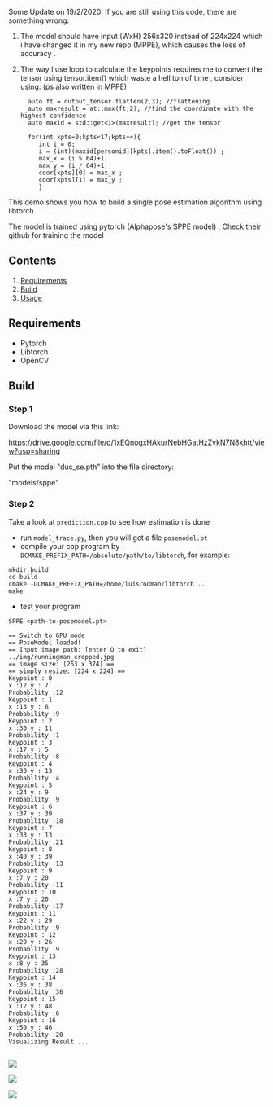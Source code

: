 Some Update on 19/2/2020:
If you are still using this code, there are something wrong:
1. The model should have input (WxH) 256x320 instead of 224x224 which i have changed it in my new repo (MPPE), which causes the loss of accuracy .
2. The way I use loop to calculate the keypoints requires me to convert the tensor using tensor.item() which waste a hell ton of time , consider using: (ps also written in MPPE)

         auto ft = output_tensor.flatten(2,3); //flattening
         auto maxresult = at::max(ft,2); //find the coordinate with the highest confidence
         auto maxid = std::get<1>(maxresult); //get the tensor                                           
                
         for(int kpts=0;kpts<17;kpts++){
            int i = 0;
            i = (int)(maxid[personid][kpts].item().toFloat()) ;
            max_x = (i % 64)+1;
            max_y = (i / 64)+1;
            coor[kpts][0] = max_x ;
            coor[kpts][1] = max_y ;
            }                                            
            
This demo shows you how to build a single pose estimation algorithm using libtorch

The model is trained using pytorch (Alphapose's SPPE model) , Check their github for training the model

## Contents

1. [Requirements](#requirements)
2. [Build](#build)
3. [Usage](#usage)


## Requirements

- Pytorch 
- Libtorch
- OpenCV

## Build

### Step 1

Download the model via this link:

https://drive.google.com/file/d/1xEQnogxHAkurNebHGatHzZvkN7N8khtt/view?usp=sharing

Put the model "duc_se.pth" into the file directory: 

"models/sppe"


### Step 2

Take a look at ``prediction.cpp`` to see how estimation is done

- run ``model_trace.py``,   then you will get a file ``posemodel.pt``
- compile your cpp program by ``-DCMAKE_PREFIX_PATH=/absolute/path/to/libtorch``, for example:

```
mkdir build
cd build
cmake -DCMAKE_PREFIX_PATH=/home/luisrodman/libtorch ..
make
```

- test your program

``SPPE <path-to-posemodel.pt>``

```
== Switch to GPU mode
== PoseModel loaded!
== Input image path: [enter Q to exit]
../img/runningman_cropped.jpg
== image size: [263 x 374] ==
== simply resize: [224 x 224] ==
Keypoint : 0
x :12 y : 7
Probability :12
Keypoint : 1
x :13 y : 6
Probability :9
Keypoint : 2
x :30 y : 11
Probability :1
Keypoint : 3
x :17 y : 5
Probability :8
Keypoint : 4
x :30 y : 13
Probability :4
Keypoint : 5
x :24 y : 9
Probability :9
Keypoint : 6
x :37 y : 39
Probability :18
Keypoint : 7
x :33 y : 13
Probability :21
Keypoint : 8
x :40 y : 39
Probability :13
Keypoint : 9
x :7 y : 20
Probability :11
Keypoint : 10
x :7 y : 20
Probability :17
Keypoint : 11
x :22 y : 29
Probability :9
Keypoint : 12
x :29 y : 26
Probability :9
Keypoint : 13
x :8 y : 35
Probability :28
Keypoint : 14
x :36 y : 38
Probability :36
Keypoint : 15
x :12 y : 48
Probability :6
Keypoint : 16
x :50 y : 46
Probability :20
Visualizing Result ...


```
![](./img/runningman_cropped.jpg)

![](./img/result.jpg)

![](./img/final.jpg)


